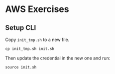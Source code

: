 # AWS Exercises

## Setup CLI
Copy ``init_tmp.sh`` to a new file.
```
cp init_tmp.sh init.sh

```

Then update the credential in the new one and run:

```
source init.sh
```
